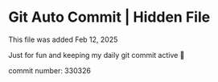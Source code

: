 # Git Auto Commit | Hidden File

This file was added Feb 12, 2025

Just for fun and keeping my daily git commit active 🤪

commit number: 330326
